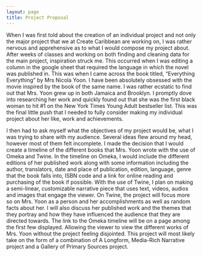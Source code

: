 ```yaml
---
layout: page
title: Project Proposal
---
```


When I was first told about the creation of an individual project and not only the major project that we at Create Caribbean are working on, I was rather nervous and apprehensive as to what I would compose my project about. After weeks of classes and working on both finding and cleaning data for the main project, inspiration struck me. This occurred when I was editing a column in the google sheet that required the language in which the novel was published in. This was when I came across the book titled, “Everything Everything” by Mrs Nicola Yoon. I have been absolutely obsessed with the movie inspired by the book of the same name. I was rather ecstatic to find out that Mrs. Yoon grew up in both Jamaica and Brooklyn. I promptly dove into  researching her work and quickly found out that she was the first black woman to hit #1 on the New York Times Young Adult bestseller list. This was the final little push that I needed to fully consider making my individual project about her like, work and achievements.

I then had to ask myself what the objectives of my project would be, what I was trying to share with my audience. Several ideas flew around my head, however most of them felt incomplete. I made the decision that I would create a timeline of the different books that Mrs. Yoon wrote with the use of Omeka and Twine. In the timeline on Omeka, I would include the different editions of her published work along with some information including the author, translators, date and place of publication, edition, language, genre that the book falls into, ISBN code and a link for online reading and purchasing of the book if possible. With the use of Twine, I plan on making a semi-linear, customizable narrative piece that uses text, videos, audios and images that engage the viewer. On Twine, the project will focus more so on Mrs. Yoon as a person and her accomplishments as well as random facts about her. I will also discuss her published work and the themes that they portray and how they have influenced the audience that they are directed towards. The link to the Omeka timeline will be on a page among the first few displayed. Allowing the viewer to view the different works of Mrs. Yoon without the project feeling disjointed. This project will most likely take on the form of a combination of A Longform, Media-Rich Narrative project and a Gallery of Primary Sources project.


